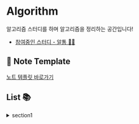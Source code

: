 # Algorithm
알고리즘 스터디를 하며 알고리즘을 정리하는 공간입니다!

- [참여중인 스터디 - 알통 💪😎](https://www.notion.so/Altong-390a6db2d6c74a0f9f5f373e8eb91da6)

## 📝 Note Template
[노트 템플릿 바로가기](https://github.com/sonsurim/Algorithm/blob/main/solution.md)

## List 📚

<details>
<summary>section1</summary>

- [세 수 중 최솟값](https://github.com/sonsurim/Algorithm/blob/main/solution/inflearn/section1/md/01.md)
- [삼각형 판별하기](https://github.com/sonsurim/Algorithm/blob/main/solution/inflearn/section1/md/02.md)
- [연필 다스 구하기](https://github.com/sonsurim/Algorithm/blob/main/solution/inflearn/section1/md/03.md)
- [1부터 N까지 합 출력하기](https://github.com/sonsurim/Algorithm/blob/main/solution/inflearn/section1/md/04.md)
- [최솟값 구하기](https://github.com/sonsurim/Algorithm/blob/main/solution/inflearn/section1/md/05.md)
- [홀수 중 최솟값 구하기](https://github.com/sonsurim/Algorithm/blob/main/solution/inflearn/section1/md/06.md)
- [10부제에 해당하는 차량 대수 구하기](https://github.com/sonsurim/Algorithm/blob/main/solution/inflearn/section1/md/07.md)
- [일곱 난쟁이](https://github.com/sonsurim/Algorithm/blob/main/solution/inflearn/section1/md/08.md)
- [A를 #으로](https://github.com/sonsurim/Algorithm/blob/main/solution/inflearn/section1/md/09.md)
- [문자 찾기](https://github.com/sonsurim/Algorithm/blob/main/solution/inflearn/section1/md/10.md)
- [대문자 찾기](https://github.com/sonsurim/Algorithm/blob/main/solution/inflearn/section1/md/11.md)

</details>
